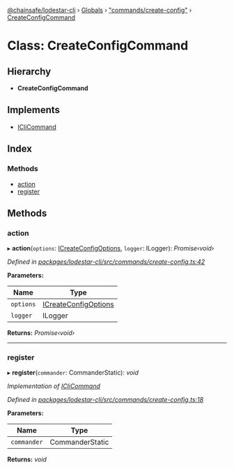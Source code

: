 [@chainsafe/lodestar-cli](../README.md) › [Globals](../globals.md) › ["commands/create-config"](../modules/_commands_create_config_.md) › [CreateConfigCommand](_commands_create_config_.createconfigcommand.md)

# Class: CreateConfigCommand

## Hierarchy

* **CreateConfigCommand**

## Implements

* [ICliCommand](../interfaces/_commands_interface_.iclicommand.md)

## Index

### Methods

* [action](_commands_create_config_.createconfigcommand.md#action)
* [register](_commands_create_config_.createconfigcommand.md#register)

## Methods

###  action

▸ **action**(`options`: [ICreateConfigOptions](../interfaces/_commands_create_config_.icreateconfigoptions.md), `logger`: ILogger): *Promise‹void›*

*Defined in [packages/lodestar-cli/src/commands/create-config.ts:42](https://github.com/ChainSafe/lodestar/blob/bbe465408/packages/lodestar-cli/src/commands/create-config.ts#L42)*

**Parameters:**

Name | Type |
------ | ------ |
`options` | [ICreateConfigOptions](../interfaces/_commands_create_config_.icreateconfigoptions.md) |
`logger` | ILogger |

**Returns:** *Promise‹void›*

___

###  register

▸ **register**(`commander`: CommanderStatic): *void*

*Implementation of [ICliCommand](../interfaces/_commands_interface_.iclicommand.md)*

*Defined in [packages/lodestar-cli/src/commands/create-config.ts:18](https://github.com/ChainSafe/lodestar/blob/bbe465408/packages/lodestar-cli/src/commands/create-config.ts#L18)*

**Parameters:**

Name | Type |
------ | ------ |
`commander` | CommanderStatic |

**Returns:** *void*

